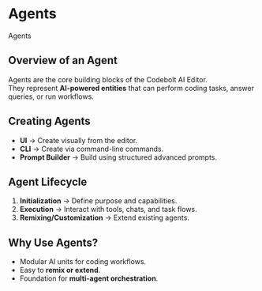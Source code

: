 # Agents 
Agents 


## Overview of an Agent
Agents are the core building blocks of the Codebolt AI Editor.  
They represent **AI-powered entities** that can perform coding tasks, answer queries, or run workflows.


## Creating Agents
- **UI** → Create visually from the editor.  
- **CLI** → Create via command-line commands.  
- **Prompt Builder** → Build using structured advanced prompts.  


## Agent Lifecycle
1. **Initialization** → Define purpose and capabilities.  
2. **Execution** → Interact with tools, chats, and task flows.  
3. **Remixing/Customization** → Extend existing agents.  


## Why Use Agents?
- Modular AI units for coding workflows.  
- Easy to **remix or extend**.  
- Foundation for **multi-agent orchestration**.
